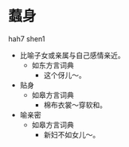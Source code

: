 # 蠚身
hah7 shen1
+ 比喻子女或亲属与自己感情亲近。
  * 如东方言词典
    - 这个伢儿～。
+ 贴身
  * 如皋方言词典
    - 棉布衣裳～穿软和。
+ 喻亲密
  * 如皋方言词典
    - 新妇不如女儿～。
